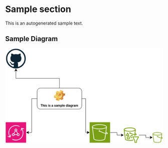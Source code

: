 # Sample section

This is an autogenerated sample text.

## Sample Diagram

![Sample Diagram](./drawio-assets/sample-diagram-Page-1.png)

